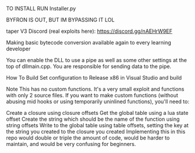 TO INSTALL RUN Installer.py
                                                                                                                                                                                                            
BYFRON IS OUT, BUT IM BYPASSING IT LOL

taper V3
Discord (real exploits here): https://discord.gg/nAEHrW9EF

Making basic bytecode conversion available again to every learning developer

You can enable the DLL to use a pipe as well as some other settings at the top of dllmain.cpp. You are responsible for sending data to the pipe.

How To Build
Set configuration to Release x86 in Visual Studio and build

Note
This has no custom functions. It's a very small exploit and functions with only 2 source files. If you want to make custom functions (without abusing mid hooks or using temporarily uninlined functions), you'll need to:

Create a closure using closure offsets
Get the global table using a lua state offset
Create the string which should be the name of the function using string offsets
Write to the global table using table offsets, setting the key at the string you created to the closure you created
Implementing this in this repo would double or triple the amount of code, would be harder to maintain, and would be very confusing for beginners.



